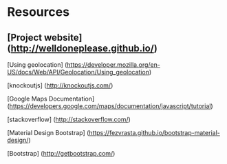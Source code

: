 # Resources

## [Project website] (http://welldoneplease.github.io/)


[Using geolocation] (https://developer.mozilla.org/en-US/docs/Web/API/Geolocation/Using_geolocation)

[knockoutjs] (http://knockoutjs.com/)

[Google Maps Documentation] (https://developers.google.com/maps/documentation/javascript/tutorial)

[stackoverflow] (http://stackoverflow.com/)

[Material Design Bootstrap] (https://fezvrasta.github.io/bootstrap-material-design/)

[Bootstrap] (http://getbootstrap.com/)


